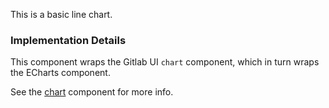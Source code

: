 This is a basic line chart.

### Implementation Details

This component wraps the Gitlab UI `chart` component, which in turn wraps the ECharts component.

See the [chart](./?path=/story/charts-chart--default) component for more info.
